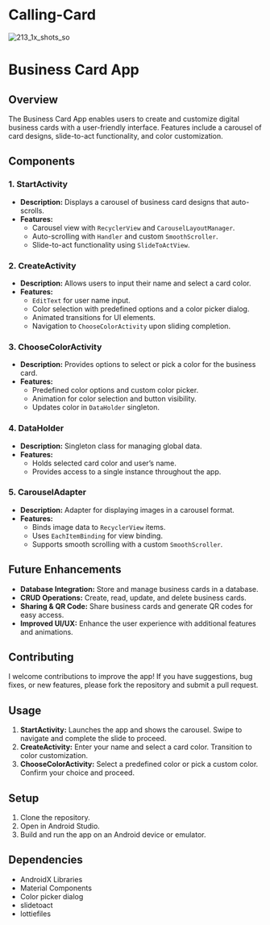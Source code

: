 ﻿# Calling-Card
![213_1x_shots_so](https://github.com/user-attachments/assets/8bd7fac9-ec4f-41fd-b161-a4f8a13de180)

# Business Card App

## Overview
The Business Card App enables users to create and customize digital business cards with a user-friendly interface. Features include a carousel of card designs, slide-to-act functionality, and color customization.

## Components

### 1. StartActivity
- **Description:** Displays a carousel of business card designs that auto-scrolls.
- **Features:**
  - Carousel view with `RecyclerView` and `CarouselLayoutManager`.
  - Auto-scrolling with `Handler` and custom `SmoothScroller`.
  - Slide-to-act functionality using `SlideToActView`.

### 2. CreateActivity
- **Description:** Allows users to input their name and select a card color.
- **Features:**
  - `EditText` for user name input.
  - Color selection with predefined options and a color picker dialog.
  - Animated transitions for UI elements.
  - Navigation to `ChooseColorActivity` upon sliding completion.

### 3. ChooseColorActivity
- **Description:** Provides options to select or pick a color for the business card.
- **Features:**
  - Predefined color options and custom color picker.
  - Animation for color selection and button visibility.
  - Updates color in `DataHolder` singleton.

### 4. DataHolder
- **Description:** Singleton class for managing global data.
- **Features:**
  - Holds selected card color and user’s name.
  - Provides access to a single instance throughout the app.

### 5. CarouselAdapter
- **Description:** Adapter for displaying images in a carousel format.
- **Features:**
  - Binds image data to `RecyclerView` items.
  - Uses `EachItemBinding` for view binding.
  - Supports smooth scrolling with a custom `SmoothScroller`.

## Future Enhancements
- **Database Integration:** Store and manage business cards in a database.
- **CRUD Operations:** Create, read, update, and delete business cards.
- **Sharing & QR Code:** Share business cards and generate QR codes for easy access.
- **Improved UI/UX:** Enhance the user experience with additional features and animations.

## Contributing
I welcome contributions to improve the app! If you have suggestions, bug fixes, or new features, please fork the repository and submit a pull request.

## Usage
1. **StartActivity:** Launches the app and shows the carousel. Swipe to navigate and complete the slide to proceed.
2. **CreateActivity:** Enter your name and select a card color. Transition to color customization.
3. **ChooseColorActivity:** Select a predefined color or pick a custom color. Confirm your choice and proceed.

## Setup
1. Clone the repository.
2. Open in Android Studio.
3. Build and run the app on an Android device or emulator.

## Dependencies
- AndroidX Libraries
- Material Components
- Color picker dialog
- slidetoact
- lottiefiles
